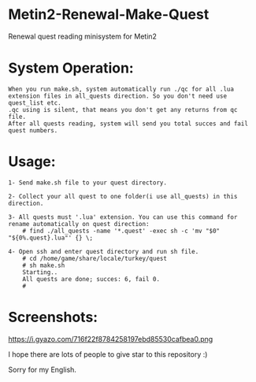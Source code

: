 # Metin2-Renewal-Make-Quest
Renewal quest reading minisystem for Metin2

# System Operation:
	When you run make.sh, system automatically run ./qc for all .lua extension files in all_quests direction. So you don't need use quest_list etc.
	.qc using is silent, that means you don't get any returns from qc file.
	After all quests reading, system will send you total succes and fail quest numbers.

# Usage:


	1- Send make.sh file to your quest directory.
	
	2- Collect your all quest to one folder(i use all_quests) in this direction.
	
	3- All quests must '.lua' extension. You can use this command for rename automatically on quest direction:
		# find ./all_quests -name '*.quest' -exec sh -c 'mv "$0" "${0%.quest}.lua"' {} \;

	4- Open ssh and enter quest directory and run sh file.
		# cd /home/game/share/locale/turkey/quest
		# sh make.sh
		Starting..
		All quests are done; succes: 6, fail 0.
		# 

# Screenshots:

https://i.gyazo.com/716f22f8784258197ebd85530cafbea0.png

I hope there are lots of people to give star to this repository :)

Sorry for my English.

